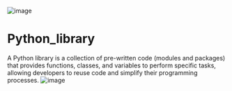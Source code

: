 ![image](https://github.com/user-attachments/assets/c181968d-dca0-4010-94a0-ec032eb82196)



# Python_library
A Python library is a collection of pre-written code (modules and packages) that provides functions, classes, and variables to perform specific tasks, allowing developers to reuse code and simplify their programming processes.
![image](https://github.com/user-attachments/assets/9cff51c4-f1b2-4f40-8d07-32b4a9d9d877)
